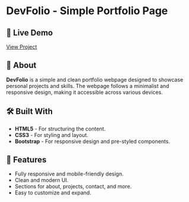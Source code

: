 # DevFolio - Simple Portfolio Page

## 🚀 Live Demo
[View Project](https://o-marss.github.io/devFolio/)

## 📌 About
**DevFolio** is a simple and clean portfolio webpage designed to showcase personal projects and skills. The webpage follows a minimalist and responsive design, making it accessible across various devices.

## 🛠️ Built With
- **HTML5** - For structuring the content.
- **CSS3** - For styling and layout.
- **Bootstrap** - For responsive design and pre-styled components.

## 🎨 Features
- Fully responsive and mobile-friendly design.
- Clean and modern UI.
- Sections for about, projects, contact, and more.
- Easy to customize and expand.
